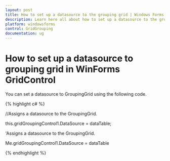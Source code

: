 ```yaml
---
layout: post
title: How to set up a datasource to the grouping grid | Windows Forms | Syncfusion
description: Learn here all about how to set up a datasource to the grouping grid of Syncfusion Windows Forms GridControl control and more.
platform: windowsforms
control: GridGrouping
documentation: ug
---
```


# How to set up a datasource to grouping grid in WinForms GridControl

You can set a datasource to GroupingGrid using the following code.

 
{% highlight c# %}



//Assigns a datasource to the GroupingGrid.

this.gridGroupingControl1.DataSource = dataTable;







'Assigns a datasource to the GroupingGrid.

Me.gridGroupingControl1.DataSource = dataTable

{% endhighlight  %}

